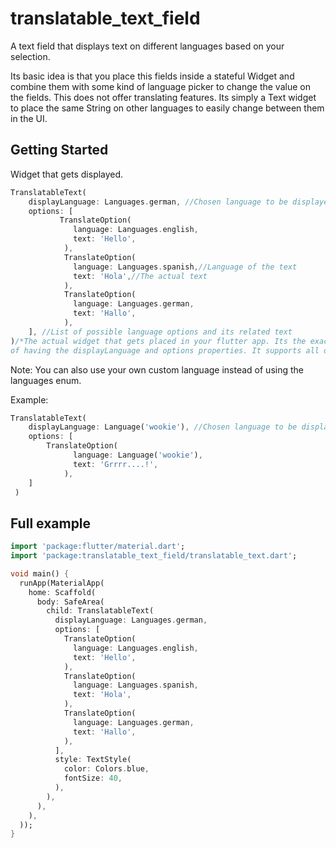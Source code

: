 # translatable_text_field

A text field that displays text on different languages based on your selection. 

Its basic idea is that you place this fields inside a stateful Widget and combine them with some kind of language picker to change the value on the fields. This does not offer translating features. Its simply a Text widget to place the same String on other languages to easily change between them in the UI.

## Getting Started

Widget that gets displayed.

~~~dart
TranslatableText(
    displayLanguage: Languages.german, //Chosen language to be displayed
    options: [
		   TranslateOption(
              language: Languages.english,
              text: 'Hello',
            ),
            TranslateOption(
              language: Languages.spanish,//Language of the text
              text: 'Hola',//The actual text
            ),
            TranslateOption(
              language: Languages.german,
              text: 'Hallo',
            ), 
    ], //List of possible language options and its related text
)/*The actual widget that gets placed in your flutter app. Its the exact same Text widget with the added feature 
of having the displayLanguage and options properties. It supports all of the other Text field properties*/
~~~

Note: You can also use your own custom language instead of using the languages enum.

Example:

~~~dart
TranslatableText(
    displayLanguage: Language('wookie'), //Chosen language to be displayed
    options: [
        TranslateOption(
              language: Language('wookie'),
              text: 'Grrrr....!',
            ), 
    ]
 )
~~~



## Full example

~~~dart
import 'package:flutter/material.dart';
import 'package:translatable_text_field/translatable_text.dart';

void main() {
  runApp(MaterialApp(
    home: Scaffold(
      body: SafeArea(
        child: TranslatableText(
          displayLanguage: Languages.german,
          options: [
            TranslateOption(
              language: Languages.english,
              text: 'Hello',
            ),
            TranslateOption(
              language: Languages.spanish,
              text: 'Hola',
            ),
            TranslateOption(
              language: Languages.german,
              text: 'Hallo',
            ),
          ],
          style: TextStyle(
            color: Colors.blue,
            fontSize: 40,
          ),
        ),
      ),
    ),
  ));
}
~~~

